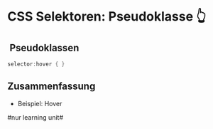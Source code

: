# CSS Selektoren: Pseudoklasse 👆

##  Pseudoklassen
```java
selector:hover { }
```

## Zusammenfassung
- Beispiel: Hover

#nur learning unit#